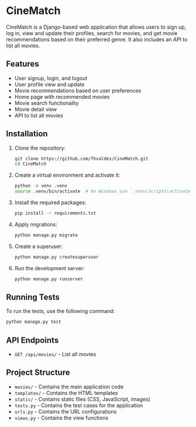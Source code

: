 # CineMatch

CineMatch is a Django-based web application that allows users to sign up, log in, view and update their profiles, search for movies, and get movie recommendations based on their preferred genre. It also includes an API to list all movies.

## Features

- User signup, login, and logout
- User profile view and update
- Movie recommendations based on user preferences
- Home page with recommended movies
- Movie search functionality
- Movie detail view
- API to list all movies

## Installation

1. Clone the repository:
    ```bash
    git clone https://github.com/fhvaldes/CineMatch.git
    cd CineMatch
    ```

2. Create a virtual environment and activate it:
    ```bash
    python -m venv .venv
    source .venv/bin/activate  # On Windows use `.venv\Scripts\activate`
    ```

3. Install the required packages:
    ```bash
    pip install -r requirements.txt
    ```

4. Apply migrations:
    ```bash
    python manage.py migrate
    ```

5. Create a superuser:
    ```bash
    python manage.py createsuperuser
    ```

6. Run the development server:
    ```bash
    python manage.py runserver
    ```

## Running Tests

To run the tests, use the following command:
```bash
python manage.py test
```

## API Endpoints

- `GET /api/movies/` - List all movies

## Project Structure

- `movies/` - Contains the main application code
- `templates/` - Contains the HTML templates
- `static/` - Contains static files (CSS, JavaScript, images)
- `tests.py` - Contains the test cases for the application
- `urls.py` - Contains the URL configurations
- `views.py` - Contains the view functions
